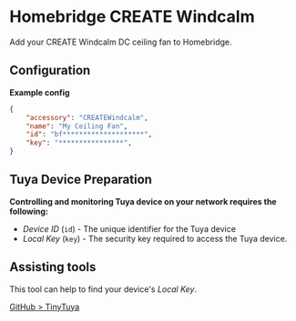 # Homebridge CREATE Windcalm

Add your CREATE Windcalm DC ceiling fan to Homebridge.

## Configuration

**Example config**
```json
{
    "accessory": "CREATEWindcalm",
    "name": "My Ceiling Fan",
    "id": "bf********************",
    "key": "****************",
}
```

## Tuya Device Preparation

**Controlling and monitoring Tuya device on your network requires the following:**

- *Device ID* (`id`) - The unique identifier for the Tuya device
- *Local Key* (`key`) - The security key required to access the Tuya device.

## Assisting tools

This tool can help to find your device's *Local Key*.

[GitHub > TinyTuya](https://github.com/jasonacox/tinytuya)